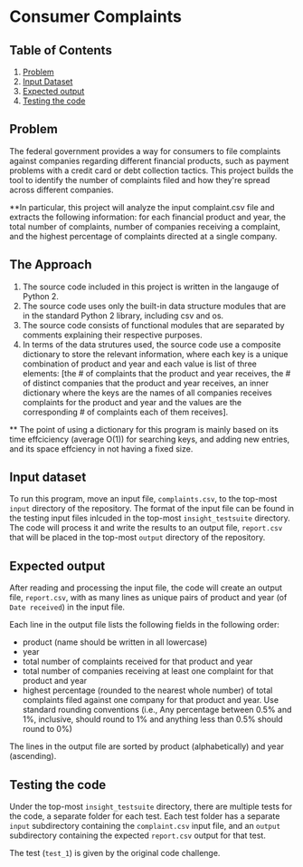 # Consumer Complaints

## Table of Contents
1. [Problem](README.md#problem)
1. [Input Dataset](README.md#input-dataset)
1. [Expected output](README.md#expected-output)
1. [Testing the code](README.md#testing-your-code)

## Problem
The federal government provides a way for consumers to file complaints against companies regarding different financial products, such as payment problems with a credit card or debt collection tactics. This project builds the tool to identify the number of complaints filed and how they're spread across different companies. 

**In particular, this project will analyze the input complaint.csv file and extracts the following information: for each financial product and year, the total number of complaints, number of companies receiving a complaint, and the highest percentage of complaints directed at a single company. 

## The Approach
1. The source code included in this project is written in the langauge of Python 2. 
2. The source code uses only the built-in data structure modules that are in the standard Python 2 library, including csv and os. 
3. The source code consists of functional modules that are separated by comments explaining their respective purposes.
4. In terms of the data strutures used, the source code use a composite dictionary to store the relevant information, where each key is a unique combination of product and year and each value is list of three elements: [the # of complaints that the product and year receives, the # of distinct companies that the product and year receives, an inner dictionary where the keys are the names of all companies receives complaints for the product and year and the values are the corresponding # of complaints each of them receives].
 
  ** The point of using a dictionary for this program is mainly based on its time effciciency (average O(1)) for searching keys, and adding new entries, and its space effciency in   not having a fixed size. 


## Input dataset
To run this program, move an input file, `complaints.csv`, to the top-most `input` directory of the repository. The format of the input file can be found in the testing input files inlcuded in the top-most `insight_testsuite` directory. The code will process it and write the results to an output file, `report.csv` that will be placed in the top-most `output` directory of the repository.

## Expected output
After reading and processing the input file, the code will create an output file, `report.csv`, with as many lines as unique pairs of product and year (of `Date received`) in the input file. 

Each line in the output file lists the following fields in the following order:
* product (name should be written in all lowercase)
* year
* total number of complaints received for that product and year
* total number of companies receiving at least one complaint for that product and year
* highest percentage (rounded to the nearest whole number) of total complaints filed against one company for that product and year. Use standard rounding conventions (i.e., Any percentage between 0.5% and 1%, inclusive, should round to 1% and anything less than 0.5% should round to 0%)

The lines in the output file are sorted by product (alphabetically) and year (ascending).

## Testing the code
Under the top-most `insight_testsuite` directory, there are multiple tests for the code, a separate folder for each test. Each test folder has a separate `input` subdirectory containing the `complaint.csv` input file, and an `output` subdirectory containing the expected `report.csv` output for that test.

The test (`test_1`) is given by the original code challenge.
